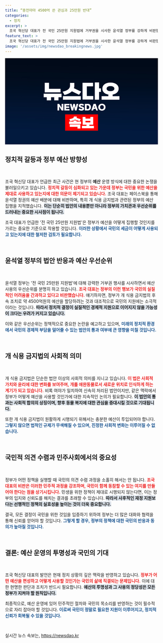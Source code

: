 ```yaml
---
title: “중전마마 4500억 쓴 관심과 25만원 반대”
categories:
  - 정치
excerpt: >
  조국 혁신당 대표가 전 국민 25만원 지원법에 거부권을 시사한 윤석열 정부를 강하게 비판했다. 그는 국민을 위한 예산은 반대하면서도 개 식용 금지법 시행에 4500억원을 쓰겠다는 이중성을 지적했다.
feature_text: >
  조국 혁신당 대표가 전 국민 25만원 지원법에 거부권을 시사한 윤석열 정부를 강하게 비판했다. 그는 국민을 위한 예산은 반대하면서도 개 식용 금지법 시행에 4500억원을 쓰겠다는 이중성을 지적했다.
image: '/assets/img/newsdao_breakingnews.jpg'
---
```


<p><img src="/assets/img/newsdao_breakingnews.jpg" alt="firstkoreanews 속보" /></p>

<h2 data-ke-size="size26">정치적 갈등과 정부 예산 방향성</h2>

<p data-ke-size="size16">&nbsp;</p> 

<p>조국 혁신당 대표가 언급한 최근 사건은 현 정부의 <strong>예산</strong> 운영 방식에 대한 중요한 논쟁을 불러일으키고 있습니다. <b><span style="color: #ee2323;">정치적 갈등이 심화되고 있는 가운데 정부는 국민을 위한 예산을 제대로 사용하고 있는지에 대한 의문이 제기되고 있습니다.</span></b> 조국 대표는 페이스북을 통해 윤석열 정권의 예산 배분에 대해 비판하며, 특히 개 식용 금지법과 관련된 정부의 예산 집행을 지적했습니다. <b><span style="background-color: #21538527;">이는 단순히 법안의 내용뿐만 아니라 정부의 가치관과 우선순위를 드러내는 중요한 시사점이 됩니다.</span></b> </p>

<p>조국 대표가 언급한 '전 국민 25만원 지원법'은 정부가 예산을 어떻게 집행할 것인지를 가르는 중요한 기준으로 작용할 것입니다. <b><span style="color: #1a5490;">이러한 상황에서 국민의 세금이 어떻게 사용되고 있는지에 대한 철저한 검토가 필요합니다.</span></b> </p>

<p data-ke-size="size16">&nbsp;</p>

<h2 data-ke-size="size26">윤석열 정부의 법안 반응과 예산 우선순위</h2>

<p data-ke-size="size16">&nbsp;</p> 

<p>윤석열 정부는 '전 국민 25만원 지원법'에 대해 강력한 거부권 행사를 시사하면서 예산 사용의 우선순위를 분명히 하고 있습니다. <b><span style="color: #ee2323;">조국 대표는 정부의 이런 행보가 국민의 실질적인 어려움을 간과하고 있다고 비판했습니다.</span></b> 얘기하자면, 정부가 개 식용 금지법의 후속 조치로 약 4500억원의 예산을 할당하려는 것과 대조적으로 국민의 지원에는 소극적이라는 것입니다. <b><span style="background-color: #21538527;">따라서 정치적 결정이 실질적인 경제적 지원으로 이어지지 않을 가능성이 크다는 우려가 커지고 있습니다.</span></b> </p>

<p>이와 같은 우선순위는 정책적으로 중요한 논란을 예고하고 있으며, <b><span style="color: #1a5490;">미래의 정치적 환경에서 국민의 경제적 부담을 덜어줄 수 있는 법안의 통과 여부에 큰 영향을 미칠 것입니다.</span></b> </p>

<p data-ke-size="size16">&nbsp;</p>

<h2 data-ke-size="size26">개 식용 금지법의 사회적 의미</h2>

<p data-ke-size="size16">&nbsp;</p> 

<p>개 식용 금지법은 단순한 법안 이상의 사회적 의미를 지니고 있습니다. <b><span style="color: #ee2323;">이 법은 사회적 가치와 윤리에 대한 변화를 보여주며, 개를 애완동물로서 새로운 위치로 인식하게 하는 계기가 되고 있습니다.</span></b> 비록 여야가 일치하여 신속히 처리된 법안이지만, 같은 맥락에서 정부가 어떻게 예산을 사용할 것인가에 대한 지속적인 논의가 필요합니다. <b><span style="background-color: #21538527;">이 법안의 통과는 사회적 합의의 상징이며, 향후 동물 복지에 대한 관심을 증대시킬 것으로 기대됩니다.</span></b> </p>

<p>또한 개 식용 금지법이 원활하게 시행되기 위해서는 충분한 예산이 투입되어야 합니다. <b><span style="color: #1a5490;">그렇지 않으면 법적인 규제가 무색해질 수 있으며, 진정한 사회적 변화는 이루어질 수 없습니다.</span></b> </p>

<p data-ke-size="size16">&nbsp;</p>

<h2 data-ke-size="size26">국민적 의견 수렴과 민주사회에서의 중요성</h2>

<p data-ke-size="size16">&nbsp;</p> 

<p>정부가 어떤 정책을 실행할 때 국민의 의견 수렴 과정을 소홀히 해서는 안 됩니다. <b><span style="color: #ee2323;">조국 대표의 비판은 이러한 민주적 과정을 강조하며, 국민이 함께 동참할 수 있는 여지를 만들어야 한다는 점을 상기시킵니다.</span></b> 민생을 위한 정책이 제대로 시행되지 않는다면, 이는 정부의 입지와 신뢰도를 해치는 결과를 초래할 수 있습니다. <b><span style="background-color: #21538527;">따라서 사후적인 재정 지원보다는 선행적인 정책의 실효성을 높이는 것이 더욱 중요합니다.</span></b> </p>

<p>결국, 모든 결정이 국민을 위한 것임을 입증하기 위하여 정부는 더 많은 대화와 협력을 통해 신뢰를 얻어야 할 것입니다. <b><span style="color: #1a5490;">그렇게 할 경우, 정부의 정책에 대한 국민의 반응과 동의가 높아질 것입니다.</span></b> </p>

<p data-ke-size="size16">&nbsp;</p>

<h2 data-ke-size="size26">결론: 예산 운영의 투명성과 국민의 기대</h2>

<p data-ke-size="size16">&nbsp;</p> 

<p>조국 혁신당 대표의 발언은 현재 정치 상황의 깊은 맥락을 반영하고 있습니다. <b><span style="color: #ee2323;">정부가 어떤 예산을 편성하고 어떻게 사용할 것인가는 국민의 삶에 직결되는 문제입니다.</span></b> 이에 대한 현명한 판단과 조치가 반드시 필요합니다. <b><span style="background-color: #21538527;">예산의 투명성과 그 사용의 정당성은 모든 정부가 지켜야 할 원칙입니다.</span></b> </p>

<p>최종적으로, 예산 운영에 있어 민주적인 절차와 국민의 목소리를 반영하는 것이 필수적으로 자리 잡아야 할 것입니다. <b><span style="color: #1a5490;">이로써 국민이 정말로 필요한 지원이 이루어지고, 정치적 신뢰가 회복될 수 있을 것입니다.</span></b> </p>

<p data-ke-size="size16">&nbsp;</p>
실시간 뉴스 속보는, <a href="https://newsdao.kr" rel="dofollow">https://newsdao.kr</a>


